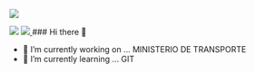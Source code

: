 <p align="left">
  <a href="https://www.linkedin.com/in/maria-julieta-luiso/">
    <img src="https://img.shields.io/badge/-spencer-blue?style=for-the-badge&logo=Linkedin&logoColor=white&labelColor=585858&color=c02000">
  </a>


</p>

<img src="https://github-readme-stats.vercel.app/api?username=zeroSteiner&show_icons=true&theme=dark&title_color=d0d0d0&icon_color=d81000&text_color=e0e0e0&bg_color=383838">

<a href="https://github.com/rapid7/metasploit-framework/search?q=Spencer+McIntyre">
  <img src="https://img.shields.io/endpoint?style=for-the-badge&url=https%3A%2F%2Feathfdjqlf.execute-api.us-east-2.amazonaws.com%2Ftest%2Fv1%2Fmodules%3Fauthor%3DSpencer%2520McIntyre%26type%3D%2Dpayload&color=c02000">
</a>### Hi there 👋


- 🔭 I’m currently working on ... MINISTERIO DE TRANSPORTE
- 🌱 I’m currently learning ... GIT


<!--
**PequeLulu/PequeLulu** is a ✨ _special_ ✨ repository because its `README.md` (this file) appears on your GitHub profile.

Here are some ideas to get you started:

- 🔭 I’m currently working on ...
- 🌱 I’m currently learning ...
- 👯 I’m looking to collaborate on ...
- 🤔 I’m looking for help with ...
- 💬 Ask me about ...
- 📫 How to reach me: ...
- 😄 Pronouns: ...
- ⚡ Fun fact: ...
-->
